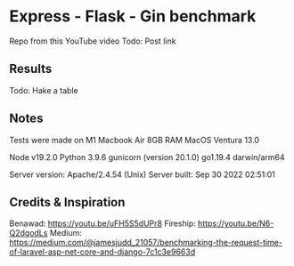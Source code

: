 # Express - Flask - Gin benchmark

Repo from this YouTube video
Todo: Post link

## Results

Todo: Hake a table

## Notes

Tests were made on M1 Macbook Air 8GB RAM
MacOS Ventura 13.0

Node v19.2.0
Python 3.9.6
gunicorn (version 20.1.0)
go1.19.4 darwin/arm64

Server version: Apache/2.4.54 (Unix)
Server built: Sep 30 2022 02:51:01

## Credits & Inspiration

Benawad: https://youtu.be/uFH5S5dUPr8
Fireship: https://youtu.be/N6-Q2dgodLs
Medium: https://medium.com/@jamesjudd_21057/benchmarking-the-request-time-of-laravel-asp-net-core-and-django-7c1c3e9663d
